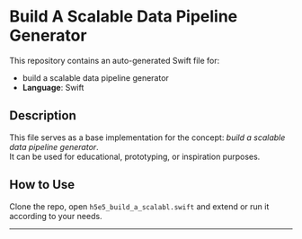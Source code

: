 # Build A Scalable Data Pipeline Generator

This repository contains an auto-generated Swift file for:

- build a scalable data pipeline generator
- **Language**: Swift

## Description

This file serves as a base implementation for the concept: *build a scalable data pipeline generator*.  
It can be used for educational, prototyping, or inspiration purposes.

## How to Use

Clone the repo, open `h5e5_build_a_scalabl.swift` and extend or run it according to your needs.

---


